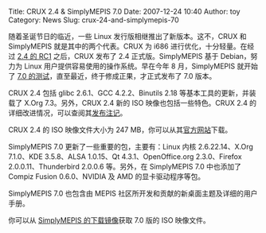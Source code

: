 Title: CRUX 2.4 & SimplyMEPIS 7.0
Date: 2007-12-24 10:40
Author: toy
Category: News
Slug: crux-24-and-simplymepis-70

随着圣诞节日的临近，一些 Linux 发行版相继推出了新版本。这不，CRUX 和
SimplyMEPIS 就是其中的两个代表。CRUX 为 i686 进行优化，十分轻量。在经过
[2.4 的 RC1](http://linuxtoy.org/archives/crux-24-rc1-released.html)
之后，CRUX 发布了 2.4 正式版。SimplyMEPIS 基于 Debian，努力为 Linux
用户提供容易使用的操作系统。早在今年 8 月，SimplyMEPIS 就开始了 [7.0
的测试](http://linuxtoy.org/archives/simplymepis-70-beta-1-released.html)，直至最近，终于修成正果，才正式发布了
7.0 版本。

CRUX 2.4 包括 glibc 2.6.1、GCC 4.2.2、Binutils 2.18
等基本工具的更新，并装载了 X.Org 7.3。另外，CRUX 2.4 新的 ISO
映像也包括一些特色。CRUX 2.4
的详细改进情况，可以查阅其[发布注记](http://crux.nu/Main/ReleaseNotes2-4)。

CRUX 2.4 的 ISO 映像文件大小为 247
MB，你可以从其[官方网站](http://crux.nu/Main/Download)下载。

SimplyMEPIS 7.0 更新了一些重要的包，主要有：Linux 内核 2.6.22.14、X.Org
7.1.0、KDE 3.5.8、ALSA 1.0.15、Qt 4.3.1、OpenOffice.org 2.3.0、Firefox
2.0.0.11、Thunderbird 2.0.0.6 等。另外，在 SimplyMEPIS 7.0 中也添加了
Compiz Fusion 0.6.0、NVIDIA 及 AMD 的显卡驱动程序等包。

SimplyMEPIS 7.0 也包含由 MEPIS
社区所开发和贡献的新桌面主题及详细的用户手册。

你可以从 [SimplyMEPIS 的下载镜像](http://www.mepis.org/mirrors)获取 7.0
版的 ISO 映像文件。
